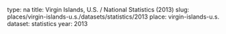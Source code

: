 type: na
title: Virgin Islands, U.S. / National Statistics (2013)
slug: places/virgin-islands-u.s./datasets/statistics/2013
place: virgin-islands-u.s.
dataset: statistics
year: 2013
